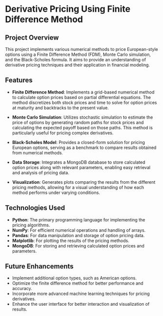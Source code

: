 # Derivative Pricing Using Finite Difference Method

## Project Overview

This project implements various numerical methods to price European-style options using a Finite Difference Method (FDM), Monte Carlo simulation, and the Black-Scholes formula. It aims to provide an understanding of derivative pricing techniques and their application in financial modeling.

## Features

- **Finite Difference Method**: Implements a grid-based numerical method to calculate option prices based on partial differential equations. The method discretizes both stock prices and time to solve for option prices at maturity and backtracks to the present value.
  
- **Monte Carlo Simulation**: Utilizes stochastic simulation to estimate the price of options by generating random paths for stock prices and calculating the expected payoff based on those paths. This method is particularly useful for pricing complex derivatives.

- **Black-Scholes Model**: Provides a closed-form solution for pricing European options, serving as a benchmark to compare results obtained from numerical methods.

- **Data Storage**: Integrates a MongoDB database to store calculated option prices along with relevant parameters, enabling easy retrieval and analysis of pricing data.

- **Visualization**: Generates plots comparing the results from the different pricing methods, allowing for a visual understanding of how each method performs under varying conditions.

## Technologies Used

- **Python**: The primary programming language for implementing the pricing algorithms.
- **NumPy**: For efficient numerical operations and handling of arrays.
- **Pandas**: For data manipulation and storage of option pricing data.
- **Matplotlib**: For plotting the results of the pricing methods.
- **MongoDB**: For storing and retrieving calculated option prices and parameters.

## Future Enhancements

- Implement additional option types, such as American options.
- Optimize the finite difference method for better performance and accuracy.
- Incorporate more advanced machine learning techniques for pricing derivatives.
- Enhance the user interface for better interaction and visualization of results.

